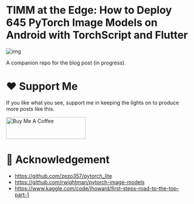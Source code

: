 # TIMM at the Edge: How to Deploy 645 PyTorch Image Models on Android with TorchScript and Flutter

![img](https://dicksonneoh.com/images/portfolio/timm_torchscript_flutter/post_image.png)

A companion repo for the blog post (in progress).

# ❤️ Support Me
If you like what you see, support me in keeping the lights on to produce more posts like this.

<a href="https://www.buymeacoffee.com/dicksonneoh" target="_blank"><img src="https://cdn.buymeacoffee.com/buttons/v2/default-blue.png" alt="Buy Me A Coffee" style="height: 60px !important;width: 217px !important;" ></a>


# 🙏 Acknowledgement

+ https://github.com/zezo357/pytorch_lite
+ https://github.com/rwightman/pytorch-image-models
+ https://www.kaggle.com/code/jhoward/first-steps-road-to-the-top-part-1
